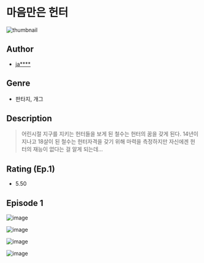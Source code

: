 # 마음만은 헌터
![thumbnail](https://image-comic.pstatic.net/user_contents_data/challenge_comic/2023/05/25/340033/upload_7364340197185763174_480x623.jpeg)

## Author
- [ja****](https://comic.naver.com/artistTitle?id=340033)

## Genre
- 판타지, 개그

## Description
> 어린시절 지구를 지키는 헌터들을 보게 된 철수는 헌터의 꿈을 갖게 된다. 14년이 지나고 18살이 된 철수는 헌터자격을 갖기 위해 마력을 측정하지만 자신에겐 헌터의 재능이 없다는 걸 알게 되는데...


## Rating (Ep.1)
- 5.50

## Episode 1
![image](https://image-comic.pstatic.net/user_contents_data/challenge_comic/2023/05/25/340033/upload_7005459588958270307.jpeg)

![image](https://image-comic.pstatic.net/user_contents_data/challenge_comic/2023/05/25/340033/upload_7364902953949737826.jpeg)

![image](https://image-comic.pstatic.net/user_contents_data/challenge_comic/2023/05/25/340033/upload_7305738216008606003.jpeg)

![image](https://image-comic.pstatic.net/user_contents_data/challenge_comic/2023/05/25/340033/upload_3631648670098207842.jpeg)
